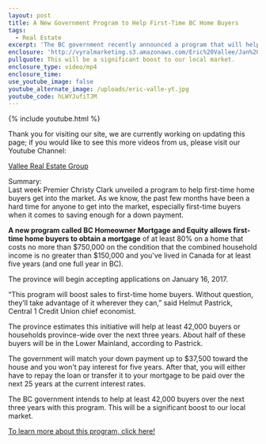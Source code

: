 ```yaml
---
layout: post
title: A New Government Program to Help First-Time BC Home Buyers
tags:
  - Real Estate
excerpt: 'The BC government recently announced a program that will help up to 42,000 first-time home buyers get into the market over the next three years.'
enclosure: 'http://vyralmarketing.s3.amazonaws.com/Eric%20Vallee/Jan%201.mp4'
pullquote: This will be a significant boost to our local market.
enclosure_type: video/mp4
enclosure_time:
use_youtube_image: false
youtube_alternate_image: /uploads/eric-valle-yt.jpg
youtube_code: hLWYJufiTJM
---
```


{% include youtube.html %}

Thank you for visiting our site, we are currently working on updating this page; if you would like to see this more videos from us, please visit our Youtube Channel:

[Vallee Real Estate Group](https://www.youtube.com/user/valleerealestate)

Summary:<br>Last week Premier Christy Clark unveiled a program to help first-time home buyers get into the market. As we know, the past few months have been a hard time for anyone to get into the market, especially first-time buyers when it comes to saving enough for a down payment.

**A new program called BC Homeowner Mortgage and Equity allows first-time home buyers to obtain a mortgage** of at least 80% on a home that costs no more than $750,000 on the condition that the combined household income is no greater than $150,000 and you've lived in Canada for at least five years (and one full year in BC).

The province will begin accepting applications on January 16, 2017.

“This program will boost sales to first-time home buyers. Without question, they’ll take advantage of it wherever they can,” said Helmut Pastrick, Central 1 Credit Union chief economist.

The province estimates this initiative will help at least 42,000 buyers or households province-wide over the next three years. About half of these buyers will be in the Lower Mainland, according to Pastrick.

The government will match your down payment up to $37,500 toward the house and you won't pay interest for five years. After that, you will either have to repay the loan or transfer it to your mortgage to be paid over the next 25 years at the current interest rates.

The BC government intends to help at least 42,000 buyers over the next three years with this program. This will be a significant boost to our local market.

[To learn more about this program, click here!](https://www.bchousing.org/housing-assistance/bc-home-partnership)